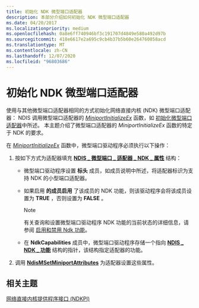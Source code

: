 ```yaml
---
title: 初始化 NDK 微型端口适配器
description: 本部分介绍如何初始化 NDK 微型端口适配器
ms.date: 04/20/2017
ms.localizationpriority: medium
ms.openlocfilehash: 0a8e6ff740946bf3c191707d4849e580a492d97b
ms.sourcegitcommit: 418e6617e2a695c9cb4b37b5b60e264760858acd
ms.translationtype: MT
ms.contentlocale: zh-CN
ms.lasthandoff: 12/07/2020
ms.locfileid: "96803686"
---
```

# <a name="initializing-an-ndk-miniport-adapter"></a>初始化 NDK 微型端口适配器


使用与其他微型端口适配器相同的方式初始化网络直接内核 (NDK) 微型端口适配器： NDIS 调用微型端口适配器的 [*MiniportInitializeEx*](/windows-hardware/drivers/ddi/ndis/nc-ndis-miniport_initialize) 函数，如 [初始化微型端口适配器](initializing-a-miniport-adapter.md)中所述。 本主题介绍了微型端口适配器的 *MiniportInitializeEx* 函数的特定于 NDK 的要求。

在 [*MiniportInitializeEx*](/windows-hardware/drivers/ddi/ndis/nc-ndis-miniport_initialize) 函数中，微型端口驱动程序必须执行以下操作：

1.  按如下方式为适配器填充 [**NDIS \_ 微型端口 \_ 适配器 \_ NDK \_ 属性**](/windows-hardware/drivers/ddi/ndis/ns-ndis-_ndis_miniport_adapter_ndk_attributes) 结构：

    - 微型端口驱动程序设置 **标头** 成员，如成员说明中所述，将适配器标识为支持 NDK 的小型端口适配器。

    - 如果启用 **的成员启用** 了该成员的 NDK 功能，则该驱动程序会将该成员设置为 **TRUE** ，否则设置为 **FALSE** 。

        > [!NOTE]
        > 有关查询和设置微型端口驱动程序 NDK 功能的当前状态的详细信息，请参阅 [启用和禁用 Ndk 功能](enabling-and-disabling-ndk-functionality.md)。         

    - 在 **NdkCapabilities** 成员中，微型端口驱动程序存储一个指向 [**NDIS \_ NDK \_ 功能**](/windows-hardware/drivers/ddi/ntddndis/ns-ntddndis-_ndis_ndk_capabilities) 结构的指针，该结构指定适配器的功能。

2.  调用 [**NdisMSetMiniportAttributes**](/windows-hardware/drivers/ddi/ndis/nf-ndis-ndismsetminiportattributes) 为适配器设置这些属性。

## <a name="related-topics"></a>相关主题


[网络直接内核提供程序接口 (NDKPI)](./overview-of-network-direct-kernel-provider-interface--ndkpi-.md)

 


